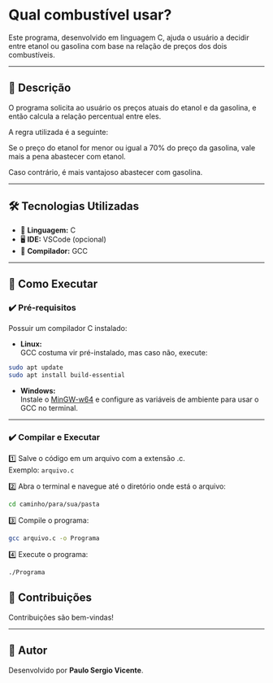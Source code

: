 # Qual combustível usar?

Este programa, desenvolvido em linguagem C, ajuda o usuário a decidir entre etanol ou gasolina com base na relação de preços dos dois combustíveis.

---

## 📜 Descrição

O programa solicita ao usuário os preços atuais do etanol e da gasolina, e então calcula a relação percentual entre eles.

A regra utilizada é a seguinte:

Se o preço do etanol for menor ou igual a 70% do preço da gasolina, vale mais a pena abastecer com etanol.

Caso contrário, é mais vantajoso abastecer com gasolina.

---

## 🛠️ Tecnologias Utilizadas

- 🧠 **Linguagem:** C
- 🖥️ **IDE:** VSCode (opcional)
- 🔧 **Compilador:** GCC

---

## 🚀 Como Executar

### ✔️ Pré-requisitos

Possuir um compilador C instalado:

- **Linux:**  
GCC costuma vir pré-instalado, mas caso não, execute:  
```bash
sudo apt update
sudo apt install build-essential
```

- **Windows:**  
Instale o [MinGW-w64](https://www.mingw-w64.org/) e configure as variáveis de ambiente para usar o GCC no terminal.

---

### ✔️ Compilar e Executar

1️⃣ Salve o código em um arquivo com a extensão .c.  
Exemplo: ```arquivo.c```

2️⃣ Abra o terminal e navegue até o diretório onde está o arquivo:  
```bash
cd caminho/para/sua/pasta
```

3️⃣ Compile o programa:  
```bash
gcc arquivo.c -o Programa
```

4️⃣ Execute o programa:  
```bash
./Programa
```

## 🤝 Contribuições

Contribuições são bem-vindas!  

---

## 🙌 Autor

Desenvolvido por **Paulo Sergio Vicente**. 
